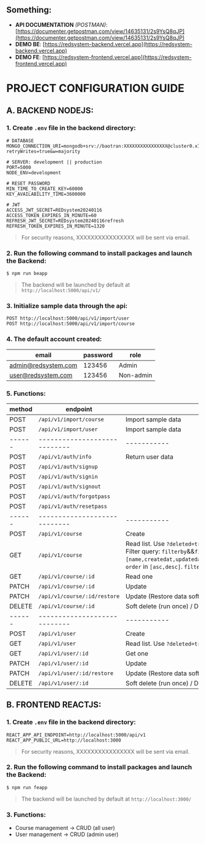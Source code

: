 ## Something:

- **API DOCUMENTATION** _(POSTMAN)_: [https://documenter.getpostman.com/view/14635131/2s9YsQ8qJP](https://documenter.getpostman.com/view/14635131/2s9YsQ8qJP)
- **DEMO BE**: [https://redsystem-backend.vercel.app](https://redsystem-backend.vercel.app)
- **DEMO FE**: [https://redsystem-frontend.vercel.app](https://redsystem-frontend.vercel.app)

# PROJECT CONFIGURATION GUIDE

## A. BACKEND NODEJS:

### 1. Create `.env` file in the backend directory:

```
# DATABASE
MONGO_CONNECTION_URI=mongodb+srv://baotran:XXXXXXXXXXXXXXXX@cluster0.x7c5av0.mongodb.net/REDsystemDB?retryWrites=true&w=majority

# SERVER: development || production
PORT=5000
NODE_ENV=development

# RESET PASSWORD
MIN_TIME_TO_CREATE_KEY=60000
KEY_AVAILABILITY_TIME=3600000

# JWT
ACCESS_JWT_SECRET=REDsystem20240116
ACCESS_TOKEN_EXPIRES_IN_MINUTE=60
REFRESH_JWT_SECRET=REDsystem20240116refresh
REFRESH_TOKEN_EXPIRES_IN_MINUTE=1320
```

> For security reasons, XXXXXXXXXXXXXXXX will be sent via email.

### 2. Run the following command to install packages and launch the Backend:

```
$ npm run beapp
```

> The backend will be launched by default at `http://localhost:5000/api/v1/`

### 3. Initialize sample data through the api:

```
POST http://localhost:5000/api/v1/import/user
POST http://localhost:5000/api/v1/import/course
```

### 4. The default account created:

| email               | password | role      |
| ------------------- | -------- | --------- |
| admin@redsystem.com | 123456   | Admin     |
| user@redsystem.com  | 123456   | Non-admin |

### 5. Functions:

| method | endpoint                     | description                                                                                                                                                                                                                                                                                                                          |
| ------ | ---------------------------- | ------------------------------------------------------------------------------------------------------------------------------------------------------------------------------------------------------------------------------------------------------------------------------------------------------------------------------------ |
| POST   | `/api/v1/import/course`      | Import sample data                                                                                                                                                                                                                                                                                                                   |
| POST   | `/api/v1/import/user`        | Import sample data                                                                                                                                                                                                                                                                                                                   |
| ------ | ---------------------------- | -----------                                                                                                                                                                                                                                                                                                                          |
| POST   | `/api/v1/auth/info`          | Return user data                                                                                                                                                                                                                                                                                                                     |
| POST   | `/api/v1/auth/signup`        |                                                                                                                                                                                                                                                                                                                                      |
| POST   | `/api/v1/auth/signin`        |                                                                                                                                                                                                                                                                                                                                      |
| POST   | `/api/v1/auth/signout`       |                                                                                                                                                                                                                                                                                                                                      |
| POST   | `/api/v1/auth/forgotpass`    |                                                                                                                                                                                                                                                                                                                                      |
| POST   | `/api/v1/auth/resetpass`     |                                                                                                                                                                                                                                                                                                                                      |
| ------ | ---------------------------- | -----------                                                                                                                                                                                                                                                                                                                          |
| POST   | `/api/v1/course`             | Create                                                                                                                                                                                                                                                                                                                               |
| GET    | `/api/v1/course`             | Read list. Use `?deleted=true` to get data that soft-deleted. Search query: `search`. Filter query: `filterby`&&`filterquery`. Sort query: `sort`&&`order`. `sort` in `[name,createdat,updatedat,category,price,level,duration,language,instructor]`. `order` in `[asc,desc]`. `filterby` in `[category,level,language,instructor]`. |
| GET    | `/api/v1/course/:id`         | Read one                                                                                                                                                                                                                                                                                                                             |
| PATCH  | `/api/v1/course/:id`         | Update                                                                                                                                                                                                                                                                                                                               |
| PATCH  | `/api/v1/course/:id/restore` | Update (Restore data soft-deleted)                                                                                                                                                                                                                                                                                                   |
| DELETE | `/api/v1/course/:id`         | Soft delete (run once) / Delete permanently (run twice)                                                                                                                                                                                                                                                                              |
| ------ | ---------------------------- | -----------                                                                                                                                                                                                                                                                                                                          |
| POST   | `/api/v1/user`               | Create                                                                                                                                                                                                                                                                                                                               |
| GET    | `/api/v1/user`               | Read list. Use `?deleted=true` to get data that soft-deleted                                                                                                                                                                                                                                                                         |
| GET    | `/api/v1/user/:id`           | Get one                                                                                                                                                                                                                                                                                                                              |
| PATCH  | `/api/v1/user/:id`           | Update                                                                                                                                                                                                                                                                                                                               |
| PATCH  | `/api/v1/user/:id/restore`   | Update (Restore data soft-deleted)                                                                                                                                                                                                                                                                                                   |
| DELETE | `/api/v1/user/:id`           | Soft delete (run once) / Delete permanently (run twice)                                                                                                                                                                                                                                                                              |

## B. FRONTEND REACTJS:

### 1. Create `.env` file in the backend directory:

```
REACT_APP_API_ENDPOINT=http://localhost:5000/api/v1
REACT_APP_PUBLIC_URL=http://localhost:3000
```

> For security reasons, XXXXXXXXXXXXXXXX will be sent via email.

### 2. Run the following command to install packages and launch the Backend:

```
$ npm run feapp
```

> The backend will be launched by default at `http://localhost:3000/`

### 3. Functions:

- Course management -> CRUD (all user)
- User management -> CRUD (admin user)
